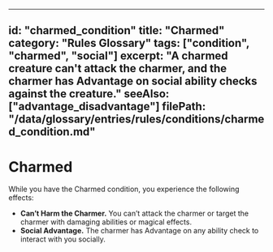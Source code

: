 
---
id: "charmed_condition"
title: "Charmed"
category: "Rules Glossary"
tags: ["condition", "charmed", "social"]
excerpt: "A charmed creature can't attack the charmer, and the charmer has Advantage on social ability checks against the creature."
seeAlso: ["advantage_disadvantage"]
filePath: "/data/glossary/entries/rules/conditions/charmed_condition.md"
---
# Charmed

While you have the Charmed condition, you experience the following effects:

*   **Can’t Harm the Charmer.** You can’t attack the charmer or target the charmer with damaging abilities or magical effects.
*   **Social Advantage.** The charmer has <span data-term-id="advantage" class="glossary-term-link-from-markdown">Advantage</span> on any <span data-term-id="ability_check" class="glossary-term-link-from-markdown">ability check</span> to interact with you socially.
